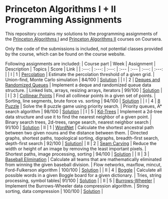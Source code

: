 # Princeton Algorithms I + II Programming Assignments

This repository contains my solutions to the programming assignments of the [Princeton Algorithms I](https://www.coursera.org/learn/algorithms-part1) and [Princeton Algorithms II](https://www.coursera.org/learn/algorithms-part2) courses on Coursera.

Only the code of the submissions is included, not potential classes provided by the course, which can be found on the course website.

Following assignments are included:
| Course part | Week | Assignment | Description | Topics | Score | Link |
| :---: | :---: | :---: | :--- | :--- | :---: | :---: |
| I | 1 | [Percolation](https://coursera.cs.princeton.edu/algs4/assignments/percolation/specification.php) | Estimate the percolation threshold of a given grid. | Union-find, Monte Carlo simulation | 84/100 | [Solution](https://github.com/nicoluca/princeton_algorithms/tree/master/part1_week1) |
| I | 2 | [Deques and Randomized Queues](https://coursera.cs.princeton.edu/algs4/assignments/queues/specification.php) | Implement a deque and randomized queue data structure. | Linked lists, arrays, resizing arrays, iterators | 99/100 | [Solution](https://github.com/nicoluca/princeton_algorithms/tree/master/part1_week2) |
| I | 3 | [Collinear Points](https://coursera.cs.princeton.edu/algs4/assignments/collinear/specification.php) | Find all collinear points in a given set of points. | Sorting, line segments, brute force vs. sorting | 94/100 | [Solution](https://github.com/nicoluca/princeton_algorithms/tree/master/part1_week3) |
| I | 4 | [8 Puzzle](https://coursera.cs.princeton.edu/algs4/assignments/8puzzle/specification.php) | Solve the 8 puzzle game using priority search. | Priority queues, A* search algorithm | 98/100 | [Solution](https://github.com/nicoluca/princeton_algorithms/tree/master/part1_week4) |
| I | 5 | [Kd-Trees](https://coursera.cs.princeton.edu/algs4/assignments/kdtree/specification.php) | Implement a 2d-tree data structure and use it to find the nearest neighbor of a given point. | Binary search trees, 2d-trees, range search, nearest neighbor search | 91/100 | [Solution](https://github.com/nicoluca/princeton_algorithms/tree/master/part1_week5)
| II | 1 | [WordNet](https://coursera.cs.princeton.edu/algs4/assignments/wordnet/specification.php) | Calculate the shortest ancestral path between two given nouns and the distance between them. | Directed graphs, shortest paths, topological sorting, digraphs, breadth-first search, depth-first search | 92/100 | [Solution](https://github.com/nicoluca/princeton_algorithms/tree/master/part2_week1)|
| II | 2 | [Seam Carving](https://coursera.cs.princeton.edu/algs4/assignments/seam/specification.php) | Reduce the width or height of an image by removing the least important pixels. | Shortest paths, image processing, sorting | 94/100 | [Solution](https://github.com/nicoluca/princeton_algorithms/tree/master/part2_week2) |
| II | 3 | [Baseball Elimination](https://coursera.cs.princeton.edu/algs4/assignments/baseball/specification.php) | Calculate all teams that are mathematically eliminated from winning the given baseball division. | Flow networks, maxflow, mincut, Ford-Fulkerson algorithm | 100/100 | [Solution](https://github.com/nicoluca/princeton_algorithms/tree/master/part2_week3) |
| II | 4 | [Boggle](https://coursera.cs.princeton.edu/algs4/assignments/boggle/specification.php) | Calculate all possible words in a given Boggle board for a given dictionary. | Tries, string processing, symbol tables| 91/100 | [Solution](https://github.com/nicoluca/princeton_algorithms/tree/master/part2_week4) |
| II | 5 | [Burrows-Wheeler](https://coursera.cs.princeton.edu/algs4/assignments/burrows/specification.php) | Implement the Burrows-Wheeler data compression algorithm. | String sorting, data compression | 100/100 | [Solution](https://github.com/nicoluca/princeton_algorithms/tree/master/part2_week4) |
